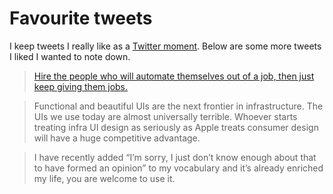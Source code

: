 # Favourite tweets
I keep tweets I really like as a [Twitter moment](https://twitter.com/i/moments/949663238626725888). Below are some more tweets I liked I wanted to note down.

> [Hire the people who will automate themselves out of a job, then just keep giving them jobs.](https://twitter.com/jessfraz/status/942031487809085440)

> Functional and beautiful UIs are the next frontier in infrastructure. The UIs we use today are almost universally terrible. Whoever starts treating infra UI design as seriously as Apple treats consumer design will have a huge competitive advantage.

> I have recently added “I’m sorry, I just don’t know enough about that to have formed an opinion” to my vocabulary and it’s already enriched my life, you are welcome to use it.